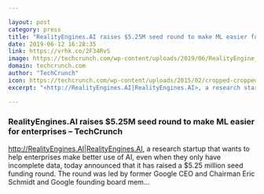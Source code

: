 ```yaml
---

layout: post
category: press
title: "RealityEngines.AI raises $5.25M seed round to make ML easier for enterprises"
date: 2019-06-12 16:28:35
link: https://vrhk.co/2F34RvS
image: https://techcrunch.com/wp-content/uploads/2019/06/RealityEngine_Landscape2.png?w=762
domain: techcrunch.com
author: "TechCrunch"
icon: https://techcrunch.com/wp-content/uploads/2015/02/cropped-cropped-favicon-gradient.png?w=180
excerpt: "<http://RealityEngines.AI|RealityEngines.AI>, a research startup that wants to help enterprises make better use of AI, even when they only have incomplete data, today announced that it has raised a $5.25 million seed funding round. The round was led by former Google CEO and Chairman Eric Schmidt and Google founding board mem…"

---
```


### RealityEngines.AI raises $5.25M seed round to make ML easier for enterprises – TechCrunch

<http://RealityEngines.AI|RealityEngines.AI>, a research startup that wants to help enterprises make better use of AI, even when they only have incomplete data, today announced that it has raised a $5.25 million seed funding round. The round was led by former Google CEO and Chairman Eric Schmidt and Google founding board mem…